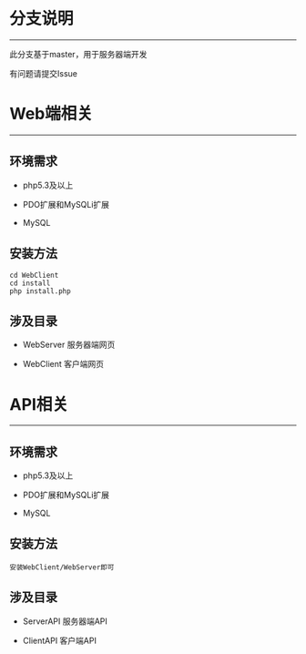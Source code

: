 # 分支说明

***

此分支基于master，用于服务器端开发

有问题请提交Issue

# Web端相关

***

## 环境需求

* php5.3及以上

* PDO扩展和MySQLi扩展

* MySQL

## 安装方法
    
    cd WebClient
	cd install
	php install.php

## 涉及目录

* WebServer 服务器端网页

* WebClient 客户端网页

# API相关

***

## 环境需求

* php5.3及以上

* PDO扩展和MySQLi扩展

* MySQL

## 安装方法
    
    安装WebClient/WebServer即可

## 涉及目录

* ServerAPI 服务器端API

* ClientAPI 客户端API